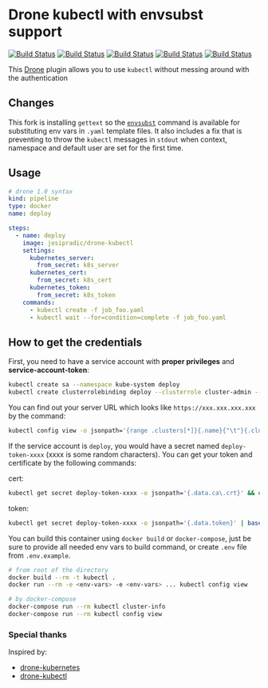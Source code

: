 # Drone kubectl with envsubst support
[![Build Status](https://img.shields.io/docker/stars/josipradic/drone-kubectl)](https://hub.docker.com/r/josipradic/drone-kubectl) [![Build Status](https://img.shields.io/docker/pulls/josipradic/drone-kubectl)](https://hub.docker.com/r/josipradic/drone-kubectl) [![Build Status](https://img.shields.io/docker/automated/josipradic/drone-kubectl)](https://hub.docker.com/r/josipradic/drone-kubectl) [![Build Status](https://img.shields.io/docker/build/josipradic/drone-kubectl)](https://hub.docker.com/r/josipradic/drone-kubectl) [![Build Status](https://img.shields.io/github/v/tag/josipradic/drone-kubectl)](https://github.com/josipradic/drone-kubectl/releases)

This [Drone](https://drone.io/) plugin allows you to use `kubectl` without messing around with the authentication

## Changes

This fork is installing `gettext` so the [`envsubst`](https://linux.die.net/man/1/envsubst) command is available for substituting env vars in `.yaml` template files. It also includes a fix that is preventing to throw the `kubectl` messages in `stdout` when context, namespace and default user are set for the first time.

## Usage

```yaml
# drone 1.0 syntax
kind: pipeline
type: docker
name: deploy

steps:
  - name: deploy
    image: josipradic/drone-kubectl
    settings:
      kubernetes_server:
        from_secret: k8s_server
      kubernetes_cert:
        from_secret: k8s_cert
      kubernetes_token:
        from_secret: k8s_token
    commands:
      - kubectl create -f job_foo.yaml
      - kubectl wait --for=condition=complete -f job_foo.yaml

```

## How to get the credentials

First, you need to have a service account with **proper privileges** and **service-account-token**:
```bash
kubectl create sa --namespace kube-system deploy
kubectl create clusterrolebinding deploy --clusterrole cluster-admin --serviceaccount=kube-system:deploy
```

You can find out your server URL which looks like `https://xxx.xxx.xxx.xxx` by the command:
```bash
kubectl config view -o jsonpath='{range .clusters[*]}{.name}{"\t"}{.cluster.server}{"\n"}{end}'
```

If the service account is `deploy`, you would have a secret named `deploy-token-xxxx` (xxxx is some random characters).
You can get your token and certificate by the following commands:

cert:
```bash
kubectl get secret deploy-token-xxxx -o jsonpath='{.data.ca\.crt}' && echo
```
token:
```bash
kubectl get secret deploy-token-xxxx -o jsonpath='{.data.token}' | base64 --decode && echo
```

You can build this container using `docker build` or `docker-compose`, just be sure to provide all needed env vars to build command, or create `.env` file from `.env.example`.

```bash
# from root of the directory
docker build --rm -t kubectl .
docker run --rm -e <env-vars> -e <env-vars> ... kubectl config view

# by docker-compose
docker-compose run --rm kubectl cluster-info
docker-compose run --rm kubectl config view
```

### Special thanks

Inspired by:
- [drone-kubernetes](https://github.com/honestbee/drone-kubernetes)
- [drone-kubectl](https://github.com/sinlead/drone-kubectl)
